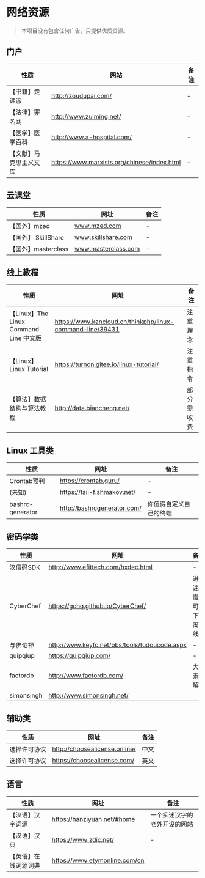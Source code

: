 # 网络资源

> 本项目没有包含任何广告，只提供优质资源。

## 门户

| 性质                   | 网站                                        | 备注 |
| ---------------------- | ------------------------------------------- | ---- |
| 【书籍】走读派         | http://zoudupai.com/                        | -    |
| 【法律】罪名网         | http://www.zuiming.net/                     | -    |
| 【医学】医学百科       | http://www.a-hospital.com/                  | -    |
| 【文献】马克思主义文库 | https://www.marxists.org/chinese/index.html | -    |



## 云课堂

| 性质                | 网址                | 备注 |
| ------------------- | ------------------- | ---- |
| 【国外】mzed        | www.mzed.com        | -    |
| 【国外】 SkillShare | www.skillshare.com  | -    |
| 【国外】masterclass | www.masterclass.com | -    |



## 线上教程

| 性质                                   | 网址                                                      | 备注       |
| -------------------------------------- | --------------------------------------------------------- | ---------- |
| 【Linux】The Linux Command Line 中文版 | https://www.kancloud.cn/thinkphp/linux-command-line/39431 | 注重理念   |
| 【Linux】 Linux Tutorial               | https://turnon.gitee.io/linux-tutorial/                   | 注重指令   |
| 【算法】数据结构与算法教程             | http://data.biancheng.net/                                | 部分需收费 |



## Linux 工具类

| 性质             | 网址                        | 备注                   |
| ---------------- | --------------------------- | ---------------------- |
| Crontab预判      | https://crontab.guru/       | -                      |
| (未知)           | https://tail-f.shmakov.net/ | -                      |
| bashrc-generator | http://bashrcgenerator.com/ | 你值得自定义自己的终端 |



## 密码学类

| 性质       | 网址                                          | 备注                       |
| ---------- | --------------------------------------------- | -------------------------- |
| 汉信码SDK  | http://www.efittech.com/hxdec.html            | -                          |
| CyberChef  | https://gchq.github.io/CyberChef/             | 进入速度慢，可转下载离线。 |
| 与佛论禅   | http://www.keyfc.net/bbs/tools/tudoucode.aspx | -                          |
| quipqiup   | https://quipqiup.com/                         | -                          |
| factordb   | http://www.factordb.com/                      | 大质素分解                 |
| simonsingh | http://www.simonsingh.net/                    |                            |



## 辅助类

| 性质         | 网址                          | 备注 |
| ------------ | ----------------------------- | ---- |
| 选择许可协议 | http://choosealicense.online/ | 中文 |
| 选择许可协议 | https://choosealicense.com/   | 英文 |

 

## 语言

| 性质                 | 网址                          | 备注                         |
| -------------------- | ----------------------------- | ---------------------------- |
| 【汉语】汉字词源     | https://hanziyuan.net/#home   | 一个痴迷汉字的老外开设的网站 |
| 【汉语】汉典         | https://www.zdic.net/         | -                            |
| 【英语】在线词源词典 | https://www.etymonline.com/cn |                              |

